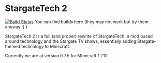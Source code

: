 StargateTech 2
==============

[![Build Status](http://www.theender.net/jenkins/job/StargateTech2/badge/icon)](http://www.theender.net/jenkins/job/StargateTech2/) You can find builds here (they may not work but try them anyway :) )

StargateTech 2 is a full (and proper) rewrite of StargateTech,
a mod based around technology and the Stargate TV shows,
essentially adding Stargate-themed technology to Minecraft.

Currently we are at version 0.7.5 for Minecraft 1.7.10
